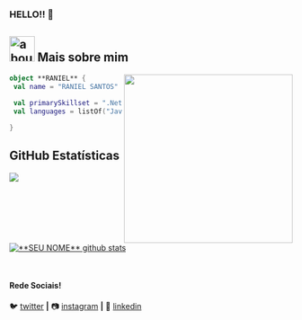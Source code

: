 ### HELLO!! 👋

## <img width="45" alt="about" src="https://raw.github.com/elizarov/elizarov/master/about.png"> Mais sobre mim

<img align="right" width="300" src="https://i2.wp.com/allhtaccess.info/wp-content/uploads/2018/03/programming.gif?fit=1281%2C716&ssl=1" />

```kotlin
object **RANIEL** {
 val name = "RANIEL SANTOS"
 
 val primarySkillset = ".Net, Spring Boot, Entity Framework, SQLServer, Angular"
 val languages = listOf("Java", "C#", "c++", "Typescript", "Javascript") 

}
```

## **GitHub Estatísticas**

<a href="https://github.com/Gurupreet">
  <img align="center" src="https://github-readme-stats.vercel.app/api/top-langs/?username=ranisantos&theme=dracula&hide_langs_below=1" />
</a>

<a href="https://github.com/Gurupreet">
 <img align="center" src="https://github-readme-stats.vercel.app/api?username=ranisantos&show_icons=true&theme=dracula&line_height=27" alt="**SEU NOME** github stats"/>
</a>

[twitter]: https://twitter.com/Rannysan
[instagram]: https://www.instagram.com/rannysantos/
[linkedin]: https://www.linkedin.com/in/ranielsan/
<br>

#### Rede Sociais!

🐦 [twitter][twitter] **|** 
📷 [instagram][instagram] **|** 
👔 [linkedin][linkedin]

